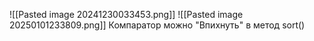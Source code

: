 ![[Pasted image 20241230033453.png]]
![[Pasted image 20250101233809.png]]
Компаратор можно "Впихнуть" в метод sort()